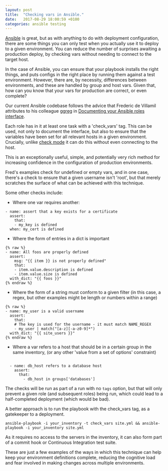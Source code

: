 ```yaml
---
layout: post
title:  "Checking vars in Ansible."
date:   2017-08-29 18:00:59 +0100
categories: ansible testing
---
```


[Ansible](https://www.ansible.com/) is great, but as with anything to do with deployment configuration,  there are some things you can only test when you actually use it to deploy to a given environment. You can reduce the number of surprises awaiting a production deploy, by checking vars without needing to connect to the target host. 

In the case of Ansible, you can ensure that your playbook installs the right things, and puts configs in the right place by running them against a test environment.  However, there are, by necessity, differences between environments, and these are handled by group and host vars.  Given that, how can you know that your vars for production are correct, or even complete?

Our current Ansible codebase follows the advice that Frederic de Villamil attributes to his colleague [ggreg](https://github.com/ggreg) in [Documenting your Ansible roles interface](https://t37.net/documenting-your-ansible-roles-interface-and-making-other-people-s-life-easier.html).  

Each role has in it at least one task with a 'check_vars' tag.  This can be used, not only to document the interface, but also to ensure that the variables have been set for all relevant hosts in a given environment. Crucially, unlike [check mode](http://docs.ansible.com/ansible/latest/playbooks_checkmode.html) it can do this without even connecting to the host.

This is an exceptionally useful, simple, and potentially very rich method for increasing confidence in the configuration of production environments.

Fred's examples check for undefined or empty vars, and in one case, there's a check to ensure that a given username isn't 'root', but that merely scratches the surface of what can be achieved with this technique.

Some other checks include:

- Where one var requires another:

```
- name: assert that a key exists for a certificate
  assert:
    that:
    - my_key is defined
  when: my_cert is defined
```
* Where the form of entries in a dict is important 

```
{% raw %}
- name: All foos are properly defined
  assert:
    msg: "{{ item }} is not properly defined"
    that:
    - item.value.description is defined
    - item.value.size is defined
  with_dict: "{{ foos }}"
{% endraw %}
```

* Where the form of a string must conform to a given filter (in this case, a regex, but other examples might be length or numbers within a range)

```
{% raw %}
- name: my_user is a valid username
  assert:
    that:
    # The key is used for the username - it must match NAME_REGEX
    - my_user | match("[a-z][-a-z0-9]*")
  with_dict: "{{ site_users }}"
{% endraw %}
```

* Where a var refers to a host that should be in a certain group in the same inventory, (or any other 'value from a set of options' constraint)

```

  - name: db_host refers to a database host
    assert:
      that:
        - db_host in groups['databases']
```

The checks will be run as part of a run with no `tags` option, but that will only prevent a given role (and subsequent roles) being run, which could lead to a half-completed deployment (which would be bad).  

A better approach is to run the playbook with the check_vars tag, as a gatekeeper to a deployment.

`ansible-playbook -i your_inventory -t check_vars site.yml && ansible-playbook -i your_inventory site.yml`

As it requires no access to the servers in the inventory, it can also form part of a commit hook or Continuous Integration test suite.

These are just a few examples of the ways in which this technique can help keep your environment definitions complete, reducing the cognitive load and fear involved in making changes across multiple environments.